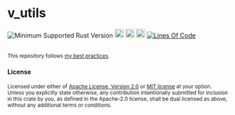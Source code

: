 # v_utils
![Minimum Supported Rust Version](https://img.shields.io/badge/rustc-1.74+-ab6000.svg)
[<img alt="crates.io" src="https://img.shields.io/crates/v/v_utils.svg?color=fc8d62&logo=rust" height="20" style=flat-square>](https://crates.io/crates/v_utils)
[<img alt="docs.rs" src="https://img.shields.io/badge/docs.rs-66c2a5?style=for-the-badge&labelColor=555555&logo=docs.rs&style=flat-square" height="20">](https://docs.rs/v_utils)
[<img alt="build status" src="https://img.shields.io/github/actions/workflow/status/valeratrades/v_utils/ci.yml?branch=master&style=for-the-badge&style=flat-square" height="20">](https://github.com/valeratrades/v_utils/actions?query=branch%3Amaster) <!--NB: Won't find it if repo is private-->
[![Lines Of Code](https://tokei.rs/b1/github/valeratrades/v_utils?category=code)](https://github.com/valeratrades/v_utils/tree/master/src)

<br>

<sup>
This repository follows <a href="https://github.com/valeratrades/.github/tree/master/best_practices">my best practices</a>.
</sup>

#### License

<sup>
Licensed under either of <a href="LICENSE-APACHE">Apache License, Version
2.0</a> or <a href="LICENSE-MIT">MIT license</a> at your option.
</sup>

<br>

<sub>
Unless you explicitly state otherwise, any contribution intentionally submitted
for inclusion in this crate by you, as defined in the Apache-2.0 license, shall
be dual licensed as above, without any additional terms or conditions.
</sub>
